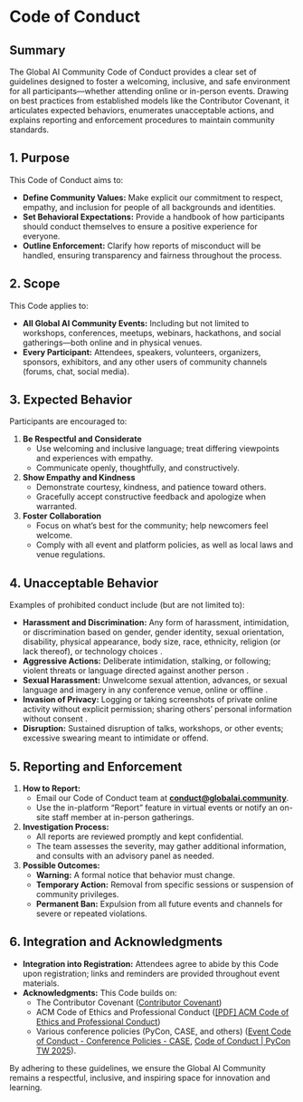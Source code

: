 # Code of Conduct

## Summary

The Global AI Community Code of Conduct provides a clear set of guidelines designed to foster a welcoming, inclusive, and safe environment for all participants—whether attending online or in-person events. Drawing on best practices from established models like the Contributor Covenant, it articulates expected behaviors, enumerates unacceptable actions, and explains reporting and enforcement procedures to maintain community standards.

## 1. Purpose

This Code of Conduct aims to:
- **Define Community Values:** Make explicit our commitment to respect, empathy, and inclusion for people of all backgrounds and identities.
- **Set Behavioral Expectations:** Provide a handbook of how participants should conduct themselves to ensure a positive experience for everyone.
- **Outline Enforcement:** Clarify how reports of misconduct will be handled, ensuring transparency and fairness throughout the process.

## 2. Scope

This Code applies to:
- **All Global AI Community Events:** Including but not limited to workshops, conferences, meetups, webinars, hackathons, and social gatherings—both online and in physical venues.
- **Every Participant:** Attendees, speakers, volunteers, organizers, sponsors, exhibitors, and any other users of community channels (forums, chat, social media).

## 3. Expected Behavior

Participants are encouraged to:
1. **Be Respectful and Considerate**  
   - Use welcoming and inclusive language; treat differing viewpoints and experiences with empathy.  
   - Communicate openly, thoughtfully, and constructively.  
2. **Show Empathy and Kindness**  
   - Demonstrate courtesy, kindness, and patience toward others.  
   - Gracefully accept constructive feedback and apologize when warranted.  
3. **Foster Collaboration**  
   - Focus on what’s best for the community; help newcomers feel welcome.  
   - Comply with all event and platform policies, as well as local laws and venue regulations.

## 4. Unacceptable Behavior

Examples of prohibited conduct include (but are not limited to):
- **Harassment and Discrimination:** Any form of harassment, intimidation, or discrimination based on gender, gender identity, sexual orientation, disability, physical appearance, body size, race, ethnicity, religion (or lack thereof), or technology choices .  
- **Aggressive Actions:** Deliberate intimidation, stalking, or following; violent threats or language directed against another person .  
- **Sexual Harassment:** Unwelcome sexual attention, advances, or sexual language and imagery in any conference venue, online or offline .  
- **Invasion of Privacy:** Logging or taking screenshots of private online activity without explicit permission; sharing others’ personal information without consent .  
- **Disruption:** Sustained disruption of talks, workshops, or other events; excessive swearing meant to intimidate or offend.

## 5. Reporting and Enforcement

1. **How to Report:**  
   - Email our Code of Conduct team at **conduct@globalai.community**.  
   - Use the in-platform “Report” feature in virtual events or notify an on-site staff member at in-person gatherings.  
2. **Investigation Process:**  
   - All reports are reviewed promptly and kept confidential.  
   - The team assesses the severity, may gather additional information, and consults with an advisory panel as needed.  
3. **Possible Outcomes:**  
   - **Warning:** A formal notice that behavior must change.  
   - **Temporary Action:** Removal from specific sessions or suspension of community privileges.  
   - **Permanent Ban:** Expulsion from all future events and channels for severe or repeated violations.

## 6. Integration and Acknowledgments

- **Integration into Registration:** Attendees agree to abide by this Code upon registration; links and reminders are provided throughout event materials.  
- **Acknowledgments:** This Code builds on:  
  - The Contributor Covenant  ([Contributor Covenant](https://en.wikipedia.org/wiki/Contributor_Covenant))  
  - ACM Code of Ethics and Professional Conduct  ([[PDF] ACM Code of Ethics and Professional Conduct](https://www.acm.org/binaries/content/assets/about/acm-code-of-ethics-booklet.pdf))  
  - Various conference policies (PyCon, CASE, and others)  ([Event Code of Conduct - Conference Policies - CASE](https://www.case.org/conferences-training/conference-policies/conference-code-conduct), [Code of Conduct | PyCon TW 2025](https://tw.pycon.org/en-us/about/code-of-conduct)).

By adhering to these guidelines, we ensure the Global AI Community remains a respectful, inclusive, and inspiring space for innovation and learning.
